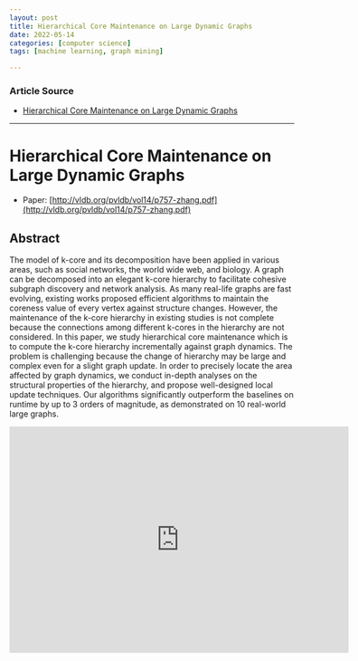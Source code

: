 ```yaml
---
layout: post
title: Hierarchical Core Maintenance on Large Dynamic Graphs
date: 2022-05-14
categories: [computer science]
tags: [machine learning, graph mining]

---
```


### Article Source

* [Hierarchical Core Maintenance on Large Dynamic Graphs](https://www.youtube.com/watch?v=MdjKBN8_jCk)


---

# Hierarchical Core Maintenance on Large Dynamic Graphs


* Paper: [http://vldb.org/pvldb/vol14/p757-zhang.pdf](http://vldb.org/pvldb/vol14/p757-zhang.pdf)

## Abstract

The model of k-core and its decomposition have been applied in various areas, such as social networks, the world wide web, and biology. A graph can be decomposed into an elegant k-core hierarchy to facilitate cohesive subgraph discovery and network analysis. As many real-life graphs are fast evolving, existing works proposed efficient algorithms to maintain the coreness value of every vertex against structure changes. However, the maintenance of the k-core hierarchy in existing studies is not complete because the connections among different k-cores in the hierarchy are not considered. In this paper, we study hierarchical core maintenance which is to compute the k-core hierarchy incrementally against graph dynamics. The problem is challenging because the change of hierarchy may be large and complex even for a slight graph update. In order to precisely locate the area affected by graph dynamics, we conduct in-depth analyses on the structural properties of the hierarchy, and propose well-designed local update techniques. Our algorithms significantly outperform the baselines on runtime by up to 3 orders of magnitude, as demonstrated on 10 real-world large graphs.


<iframe width="600" height="400" src="https://www.youtube.com/embed/MdjKBN8_jCk" title="YouTube video player" frameborder="0" allow="accelerometer; autoplay; clipboard-write; encrypted-media; gyroscope; picture-in-picture" allowfullscreen></iframe>

